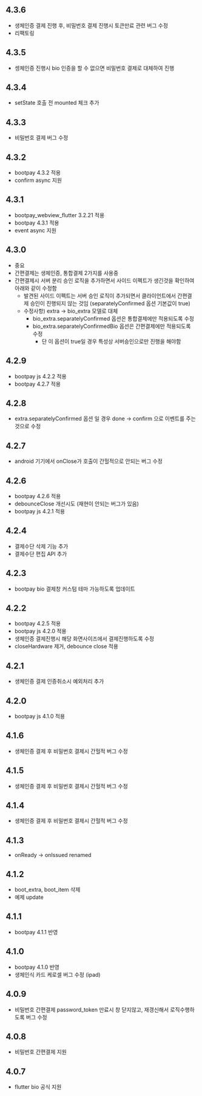 ## 4.3.6
* 생체인증 결제 진행 후, 비밀번호 결제 진행시 토큰만료 관련 버그 수정
* 리팩토링 

## 4.3.5
* 셍체인증 진행시 bio 인증을 할 수 없으면 비밀번호 결제로 대체하여 진행 

## 4.3.4
* setState 호출 전 mounted 체크 추가 

## 4.3.3
* 비밀번호 결제 버그 수정 

## 4.3.2
* bootpay 4.3.2 적용
* confirm async 지원

## 4.3.1
* bootpay_webview_flutter 3.2.21 적용 
* bootpay 4.3.1 적용 
* event async 지원 

## 4.3.0
* 중요 
* 간편결제는 생체인증, 통합결제 2가지를 사용중 
* 간편결제시 서버 분리 승인 로직을 추가하면서 사이드 이펙트가 생긴것을 확인하여 아래와 같이 수정함
  * 발견된 사이드 이펙트는 서버 승인 로직이 추가되면서 클라이언트에서 간편결제 승인이 진행되지 않는 것임 (separatelyConfirmed 옵션 기본값이 true)
  * 수정사항) extra -> bio_extra 모델로 대체 
    * bio_extra.separatelyConfirmed 옵션은 통합결제에만 적용되도록 수정 
    * bio_extra.separatelyConfirmedBio 옵션은 간편결제에만 적용되도록 수정 
      - 단 이 옵션이 true일 경우 특성상 서버승인으로만 진행을 해야함 

## 4.2.9
* bootpay js 4.2.2 적용 
* bootpay 4.2.7 적용 

## 4.2.8
* extra.separatelyConfirmed 옵션 일 경우 done -> confirm 으로 이벤트를 주는 것으로 수정 

## 4.2.7
* android 기기에서 onClose가 호출이 간헐적으로 안되는 버그 수정 

## 4.2.6
* bootpay 4.2.6 적용 
* debounceClose 개선시도 (재현이 안되는 버그가 있음)
* bootpay js 4.2.1 적용

## 4.2.4
* 결제수단 삭제 기능 추가 
* 결제수단 편집 API 추가 

## 4.2.3
* bootpay bio 결제창 커스텀 테마 가능하도록 업데이트 

## 4.2.2
* bootpay 4.2.5 적용
* bootpay js 4.2.0 적용
* 생체인증 결제진행시 해당 화면사이즈에서 결제진행하도록 수정
* closeHardware 제거, debounce close 적용 

## 4.2.1
* 생체인증 결제 인증취소시 예외처리 추가 

## 4.2.0
* bootpay js 4.1.0 적용 

## 4.1.6
* 생체인증 결제 후 비밀번호 결제시 간헐적 버그 수정

## 4.1.5
* 생체인증 결제 후 비밀번호 결제시 간헐적 버그 수정

## 4.1.4
* 생체인증 결제 후 비밀번호 결제시 간헐적 버그 수정 

## 4.1.3
* onReady -> onIssued renamed

## 4.1.2
* boot_extra, boot_item 삭제 
* 예제 update 

## 4.1.1
* bootpay 4.1.1 반영

## 4.1.0
* bootpay 4.1.0 반영 
* 생체인식 카드 케로셀 버그 수정 (ipad)


## 4.0.9
* 비밀번호 간편결제 password_token 만료시 창 닫지않고, 재갱신해서 로직수행하도록 버그 수정 

## 4.0.8
* 비밀번호 간편결제 지원

## 4.0.7
* flutter bio 공식 지원 
